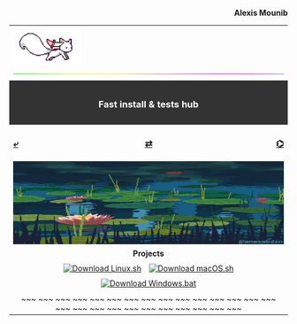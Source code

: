 <p align="right"><b>Alexis Mounib</b></p>
<table align="center" width="100%"">
	<!--------------------------->
	<!-- Icon                  -->
	<!--------------------------->
	<tr>
		<td colspan=" 3" align="left" style="padding:5px;">
			<img src="https://raw.githubusercontent.com/zoyern/zoyern/main/assets/images/icon.gif" height="64">
		</td>
	</tr>
	<!-- Séparateur -->
	<tr>
		<td colspan="3">
			<img src="https://raw.githubusercontent.com/zoyern/zoyern/main/assets/images/sep.gif" width="100%" height="10px">
		</td>
	</tr>
	<!--------------------------->
	<!-- Welcome message       -->
	<!--------------------------->
	<tr>
		<td colspan="3" align="center" bgcolor="#333" style="color: #fff; font-weight: bold; padding: 10px;">
			<h3> Fast install & tests hub</h3>
		</td>
	</tr>
	<!--------------------------->
	<!-- Navbar                -->
	<!--------------------------->
	<tr>
		<td align="left" width="33%">
			<h3>
				<a href="https://github.com/zoyern">
					⤶
				</a>
			</h3>
    	</td>
    	<td align="center" width="33%">
			<h3>
				<a href="https://github.com/zoyern#-1">
					⇄
				</a>
			</h3>
		</td>
		<td align="right" width="33%">
			<h3>
				<a href="https://github.com/zoyern/nexus#-1">
					⌬
				</a>
			</h3>
			</td>
	</tr>
	<!--------------------------->
	<!-- Banner                -->
	<!--------------------------->
	<tr>
		<td colspan="3">
			<img id="nav" src="https://raw.githubusercontent.com/zoyern/zoyern/main/assets/images/banner.gif" width="100%" height="150px">
		</td>
	</tr>
	</tr>
	<!--------------------------->
	<!-- Projets               -->
	<!--------------------------->
	<tr>
		<td align="center" colspan="3" width="100%">
			<b>Projects</b>
		</td>
	</tr>
<tr>
<td align="center" width="100%" colspan="3">
  <!-- Linux -->
  <a href="https://download-directory.github.io/?url=https%3A%2F%2Fgithub.com%2Fzoyern%2Fnexus%2Ftree%2Fmain%2Fnexus" target="_blank" style="margin:5px; display:inline-block;">
    <img src="https://img.shields.io/badge/Linux-Download-555?logo=linux&logoColor=white&style=for-the-badge" alt="Download Linux.sh" height="50">
  </a>

  <!-- macOS -->
  <a href="https://download-directory.github.io/?url=https%3A%2F%2Fgithub.com%2Fzoyern%2Fnexus%2Ftree%2Fmain%2Fnexus" target="_blank" style="margin:5px; display:inline-block;">
    <img src="https://img.shields.io/badge/macOS-Download-555?logo=apple&logoColor=white&style=for-the-badge" alt="Download macOS.sh" height="50">
  </a>

  <!-- Windows -->
  <a href="https://download-directory.github.io/?url=https%3A%2F%2Fgithub.com%2Fzoyern%2Fnexus%2Ftree%2Fmain%2Fnexus" target="_blank" style="margin:5px; display:inline-block;">
    <img src="https://custom-icon-badges.demolab.com/badge/Windows-555?logo=windows11&logoColor=white&style=for-the-badge" alt="Download Windows.bat" height="50">
  </a>
</td>
</tr>
		<!-------------------------------->
		<!-- Autowidth size ty github ! -->
		<!-------------------------------->
		<tr>
			<td align="center" colspan="3" width="100%">
				<span>~</span><span>~</span><span>~</span>
				<span>~</span><span>~</span><span>~</span>
				<span>~</span><span>~</span><span>~</span>
				<span>~</span><span>~</span><span>~</span>
				<span>~</span><span>~</span><span>~</span>
				<span>~</span><span>~</span><span>~</span>
				<span>~</span><span>~</span><span>~</span>
				<span>~</span><span>~</span><span>~</span>
				<span>~</span><span>~</span><span>~</span>
				<span>~</span><span>~</span><span>~</span>
				<span>~</span><span>~</span><span>~</span>
				<span>~</span><span>~</span><span>~</span>
				<span>~</span><span>~</span><span>~</span>
				<span>~</span><span>~</span><span>~</span>
				<span>~</span><span>~</span><span>~</span>
				<span>~</span><span>~</span><span>~</span>
				<span>~</span><span>~</span><span>~</span>
				<span>~</span><span>~</span><span>~</span>
				<span>~</span><span>~</span><span>~</span>
				<span>~</span><span>~</span><span>~</span>
				<span>~</span><span>~</span><span>~</span>
				<span>~</span><span>~</span><span>~</span>
				<span>~</span><span>~</span><span>~</span>
				<span>~</span><span>~</span><span>~</span>
				<span>~</span><span>~</span><span>~</span>
				<span>~</span><span>~</span><span>~</span>
		</td>
	</tr>
</table>



























